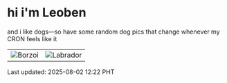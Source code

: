 # hi i'm Leoben

and i like dogs—so have some random dog pics that change whenever my CRON feels like it

|  |  |
|--------|----------|
| ![Borzoi](https://random-dog-vercel.vercel.app/api/random-borzoi?v=1754108563) | ![Labrador](https://random-dog-vercel.vercel.app/api/random-labrador?v=1754108563) |

Last updated: 2025-08-02 12:22 PHT
